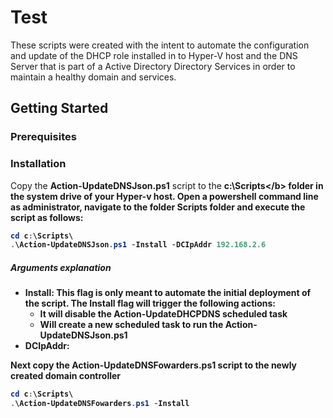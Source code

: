 # Test
These scripts were created with the intent to automate the configuration and update of the DHCP role installed in to Hyper-V host and the DNS Server that is part of a Active Directory Directory Services in order to maintain a healthy domain and services.

## Getting Started

### Prerequisites

### Installation

Copy the <b>Action-UpdateDNSJson.ps1</b> script to the <b>c:\Scripts\</b> folder in the system drive of your Hyper-v host. Open a powershell command line as administrator, navigate to the folder Scripts folder and execute the script as follows:
```powershell
cd c:\Scripts\
.\Action-UpdateDNSJson.ps1 -Install -DCIpAddr 192.168.2.6
```
##### Arguments explanation
- <b>Install</b>: This flag is only meant to automate the initial deployment of the script. The <b>Install</b> flag will trigger the following actions:
  - It will disable the <B>Action-UpdateDHCPDNS</B> scheduled task
  - Will create a new scheduled task to run the <B>Action-UpdateDNSJson.ps1</B>
- <b>DCIpAddr</b>:

Next copy the <b>Action-UpdateDNSFowarders.ps1</b> script to the newly created domain controller
```powershell
cd c:\Scripts\
.\Action-UpdateDNSFowarders.ps1 -Install
```
